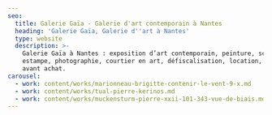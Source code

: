 ```yaml
---
seo:
  title: Galerie Gaïa - Galerie d'art contemporain à Nantes
  heading: 'Galerie Gaïa, Galerie d''art à Nantes'
  type: website
  description: >-
    Galerie Gaïa à Nantes : exposition d’art contemporain, peinture, sculpture,
    estampe, photographie, courtier en art, défiscalisation, location, prêt
    avant achat.
carousel:
  - work: content/works/marionneau-brigitte-contenir-le-vent-9-x.md
  - work: content/works/tual-pierre-kerinos.md
  - work: content/works/muckensturm-pierre-xxii-101-343-vue-de-biais.md
---
```









